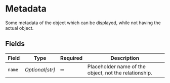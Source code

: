 # Metadata

Some metadata of the object which can be displayed, while not having the actual object.


## Fields

| Field                                                 | Type                                                  | Required                                              | Description                                           |
| ----------------------------------------------------- | ----------------------------------------------------- | ----------------------------------------------------- | ----------------------------------------------------- |
| `name`                                                | *Optional[str]*                                       | :heavy_minus_sign:                                    | Placeholder name of the object, not the relationship. |